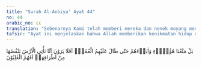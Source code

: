 ```yaml
---
title: "Surah Al-Anbiya' Ayat 44"
no: 44
arabic_no: ٤٤
translation: "Sebenarnya Kami telah memberi mereka dan nenek moyang mereka kenikmatan (hidup di dunia) hingga panjang usia mereka. Maka apakah mereka tidak melihat bahwa Kami mendatangi negeri (yang berada di bawah kekuasaan orang kafir), lalu Kami kurangi luasnya dari ujung-ujung negeri. Apakah mereka yang menang?"
tafsir: "Ayat ini menjelaskan bahwa Allah memberikan kenikmatan hidup dan harta kekayaan kepada kaum kafir itu, sehingga mereka dapat hidup enak dengan usia panjang. Akan tetapi kaum Muslimin tidak perlu iri hati dan merasa silau melihat kenikmatan hidup mereka itu, karena semua kekayaan dan kemewahan itu diberikan Allah kepada mereka sebagai ujian, jika harta itu akan menyebabkan hati mereka menjadi sombong, dan tabiat mereka menjadi kasar sehingga menjerumuskan mereka kepada perbuatan-perbuatan yang tidak baik. Semuanya itu mengakibatkan dosa-dosa mereka bertambah banyak, dan azab yang akan mereka terima bertambah berat.\n\nDengan demikian dapat dipahami bahwa Allah memberi mereka kemewahan dan kenikmatan hidup bukanlah karena Allah tidak kuasa menurunkan azab kepada mereka, tetapi sebaliknya kemewahan itu adalah ujian bagi mereka yang dapat menjerumuskan mereka kepada kebinasaan lahir batin, serta azab yang pedih.\n\nDalam ayat ini disebutkan pula bentuk kerugian lain yang ditimpakan Allah kepada mereka, yaitu berkurangnya jumlah para pengikut mereka lantaran banyak yang masuk Islam, dan akibatnya daerah kekuasaan mereka pun makin berkurang pula karena agama Islam telah tersebar ke daerah-daerah yang semula termasuk daerah kekuasaan mereka. Dengan susutnya jumlah pengikut dan daerah kekuasaan mereka, berarti kekuatan mereka pun semakin berkurang.\n\nSetelah menggambarkan keadaan mereka itu yang telah menjadi rapuh karena kemewahan, dan telah menjadi lemah karena berkurangnya jumlah pengikut dan kekuasaan mereka, maka Allah pada akhir ayat tersebut mengajukan satu pertanyaan yaitu dalam keadaan semacam itu siapakah yang dapat memperoleh kemenangan, apakah mereka masih memiliki harapan?\n\nSudah tentu mereka tidak akan memperoleh kemenangan. Di samping keadaan mereka telah rapuh dan lemah, kekuasaan Allah adalah mutlak atas hamba-Nya, dan Allah berbuat apa yang dikehendaki-Nya. Tidak sesuatu pun yang dapat mengalahkan-Nya"
---
```

بَلْ مَتَّعْنَا هٰٓؤُلَاۤءِ وَاٰبَاۤءَهُمْ حَتّٰى طَالَ عَلَيْهِمُ الْعُمُرُۗ اَفَلَا يَرَوْنَ اَنَّا نَأْتِى الْاَرْضَ نَنْقُصُهَا مِنْ اَطْرَافِهَاۗ اَفَهُمُ الْغٰلِبُوْنَ 
